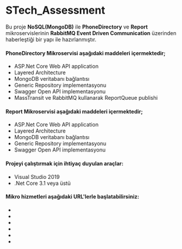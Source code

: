 # STech_Assessment
Bu proje **NoSQL(MongoDB)** ile **PhoneDirectory** ve **Report** mikroservislerinin **RabbitMQ Event Driven Communication** üzerinden haberleştiği bir yapı ile hazırlanmıştır.

#### PhoneDirectory Mikroservisi aşağıdaki maddeleri içermektedir;
* ASP.Net Core Web API application
* Layered Architecture
* MongoDB veritabanı bağlantısı
* Generic Repository implementasyonu
* Swagger Open API implementasyonu
* MassTransit ve RabbitMQ kullanarak ReportQueue publishi

#### Report Mikroservisi aşağıdaki maddeleri içermektedir;
* ASP.Net Core Web API application
* Layered Architecture
* MongoDB veritabanı bağlantısı
* Generic Repository implementasyonu
* Swagger Open API implementasyonu

#### Projeyi çalıştırmak için ihtiyaç duyulan araçlar:
* Visual Studio 2019
* .Net Core 3.1 veya üstü

#### Mikro hizmetleri aşağıdaki URL'lerle başlatabilirsiniz:
*
*
*
*
*
*


